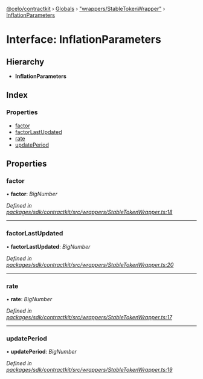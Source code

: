 [@celo/contractkit](../README.md) › [Globals](../globals.md) › ["wrappers/StableTokenWrapper"](../modules/_wrappers_stabletokenwrapper_.md) › [InflationParameters](_wrappers_stabletokenwrapper_.inflationparameters.md)

# Interface: InflationParameters

## Hierarchy

* **InflationParameters**

## Index

### Properties

* [factor](_wrappers_stabletokenwrapper_.inflationparameters.md#factor)
* [factorLastUpdated](_wrappers_stabletokenwrapper_.inflationparameters.md#factorlastupdated)
* [rate](_wrappers_stabletokenwrapper_.inflationparameters.md#rate)
* [updatePeriod](_wrappers_stabletokenwrapper_.inflationparameters.md#updateperiod)

## Properties

###  factor

• **factor**: *BigNumber*

*Defined in [packages/sdk/contractkit/src/wrappers/StableTokenWrapper.ts:18](https://github.com/celo-org/celo-monorepo/blob/contractkit-v1.2.2/packages/sdk/contractkit/src/wrappers/StableTokenWrapper.ts#L18)*

___

###  factorLastUpdated

• **factorLastUpdated**: *BigNumber*

*Defined in [packages/sdk/contractkit/src/wrappers/StableTokenWrapper.ts:20](https://github.com/celo-org/celo-monorepo/blob/contractkit-v1.2.2/packages/sdk/contractkit/src/wrappers/StableTokenWrapper.ts#L20)*

___

###  rate

• **rate**: *BigNumber*

*Defined in [packages/sdk/contractkit/src/wrappers/StableTokenWrapper.ts:17](https://github.com/celo-org/celo-monorepo/blob/contractkit-v1.2.2/packages/sdk/contractkit/src/wrappers/StableTokenWrapper.ts#L17)*

___

###  updatePeriod

• **updatePeriod**: *BigNumber*

*Defined in [packages/sdk/contractkit/src/wrappers/StableTokenWrapper.ts:19](https://github.com/celo-org/celo-monorepo/blob/contractkit-v1.2.2/packages/sdk/contractkit/src/wrappers/StableTokenWrapper.ts#L19)*

